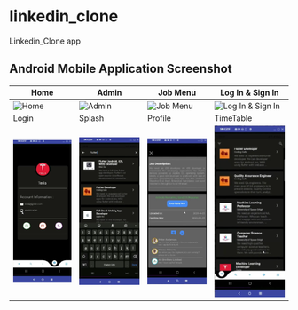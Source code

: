 # linkedin_clone

Linkedin_Clone app

## Android Mobile Application Screenshot

| Home | Admin | Job Menu | Log In & Sign In |
|--|--|--|--|
| ![Home](job_app\assets\images\3.jpg) | ![Admin](job_app\assets\images\12.jpg) | ![Job Menu](job_app\assets\images\6.jpg) |![Log In & Sign In](job_app\assets\images\1.jpg) |
| Login | Splash | Profile | TimeTable |
| ![Login](assets\images\10.jpg) | ![Splash](assets\images\9.jpg) | ![Profile](assets\images\7.jpg) |![TimeTable](assets\images\5.jpg) |



